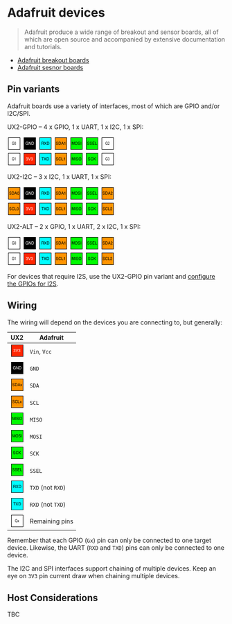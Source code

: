 # Adafruit devices

> Adafruit produce a wide range of breakout and sensor boards, all of which are open source and accompanied by extensive documentation and tutorials.

* [Adafruit breakout boards](https://www.adafruit.com/category/42)
* [Adafruit sesnor boards](https://www.adafruit.com/category/35)

## Pin variants

Adafruit boards use a variety of interfaces, most of which are GPIO and/or I2C/SPI.

UX2-GPIO – 4 x GPIO, 1 x UART, 1 x I2C, 1 x SPI:

![UX2-GPIO](../../img/ux2-gpio.png)

UX2-I2C – 3 x I2C, 1 x UART, 1 x SPI:

![UX2-I2C](../../img/ux2-i2c.png)

UX2-ALT – 2 x GPIO, 1 x UART, 2 x I2C, 1 x SPI:

![UX2-ALT](../../img/ux2-alt.png)

For devices that require I2S, use the UX2-GPIO pin variant and [configure the GPIOs for I2S](../I2S/README.md).

## Wiring

The wiring will depend on the devices you are connecting to, but generally:

| UX2                          | Adafruit          |
| ---------------------------- | ----------------- |
| ![3V3](../../pin/3v3.png)    | `Vin`, `Vcc`      |
| ![GND](../../pin/gnd.png)    | `GND`             |
| ![SDAx](../../pin/sda.png)   | `SDA`             |
| ![SCLx](../../pin/scl.png)   | `SCL`             |
| ![MISO](../../pin/miso.png)  | `MISO`            |
| ![MOSI](../../pin/mosi.png)  | `MOSI`            |
| ![SCK](../../pin/sck.png)    | `SCK`             |
| ![SSEL](../../pin/ssel.png)  | `SSEL`            |
| ![RXD](../../pin/rxd.png)    | `TXD` (not `RXD`) |
| ![TXD](../../pin/txd.png)    | `RXD` (not `TXD`) |
| ![Gx](../../pin/g.png)       | Remaining pins    |

Remember that each GPIO (`Gx`) pin can only be connected to one target device. Likewise, the UART (`RXD` and `TXD`) pins can only be connected to one device.

The I2C and SPI interfaces support chaining of multiple devices. Keep an eye on `3V3` pin current draw when chaining multiple devices.

## Host Considerations

TBC
